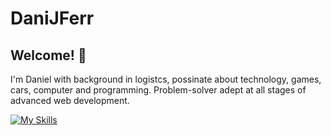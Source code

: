 # DaniJFerr

## Welcome! 👋

I'm Daniel with background in logistcs, possinate about technology, games, cars, computer and programming. Problem-solver adept at all stages of advanced web development.

[![My Skills](https://skillicons.dev/icons?i=js,jquery,html,css,react,nextjs,nodejs,npm,sass,tailwind,materialui,babel,vite,webpack,wordpress)](https://skillicons.dev)
